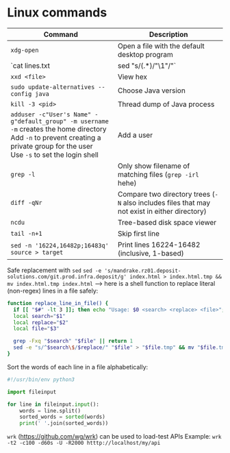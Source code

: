 # Linux commands

Command | Description
--- | ---
`xdg-open` | Open a file with the default desktop program
`cat lines.txt | sed "s/\(.*\)/\"\1\"/"` | Wrap all lines in a file in quotes
`xxd <file>` | View hex
`sudo update-alternatives --config java` | Choose Java version
`kill -3 <pid>` | Thread dump of Java process
`adduser -c"User's Name" -g"default_group" -m username`<br>`-m` creates the home directory<br>Add `-n` to prevent creating a private group for the user<br>Use `-s` to set the login shell | Add a user
`grep -l` | Only show filename of matching files (`grep -irl` hehe)
`diff -qNr` | Compare two directory trees (`-N` also includes files that may not exist in either directory)
`ncdu` | Tree-based disk space viewer
`tail -n+1` | Skip first line
`sed -n '16224,16482p;16483q' source > target` | Print lines 16224-16482 (inclusive, 1-based)


Safe replacement with `sed`
`sed -e 's/mandrake.rz01.deposit-solutions.com/git.prod.infra.deposit/g' index.html > index.html.tmp && mv index.html.tmp index.html`
--> here is a shell function to replace literal (non-regex) lines in a file safely:
```sh
function replace_line_in_file() {
  if [[ "$#" -lt 3 ]]; then echo "Usage: $0 <search> <replace> <file>"; exit 1; fi
  local search="$1"
  local replace="$2"
  local file="$3"

  grep -Fxq "$search" "$file" || return 1
  sed -e "s/^$search\$/$replace/" "$file" > "$file.tmp" && mv "$file.tmp" "$file"
}
```

Sort the words of each line in a file alphabetically:
```python
#!/usr/bin/env python3

import fileinput

for line in fileinput.input():
    words = line.split()
    sorted_words = sorted(words)
    print(' '.join(sorted_words))
```

`wrk` (https://github.com/wg/wrk) can be used to load-test APIs
Example: `wrk -t2 -c100 -d60s -U -R2000 htttp://localhost/my/api`
